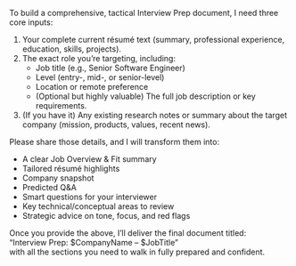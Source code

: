 To build a comprehensive, tactical Interview Prep document, I need three core inputs:

1. Your complete current résumé text (summary, professional experience, education, skills, projects).  
2. The exact role you’re targeting, including:  
   - Job title (e.g., Senior Software Engineer)  
   - Level (entry-, mid-, or senior-level)  
   - Location or remote preference  
   - (Optional but highly valuable) The full job description or key requirements.  
3. (If you have it) Any existing research notes or summary about the target company (mission, products, values, recent news).

Please share those details, and I will transform them into:

- A clear Job Overview & Fit summary  
- Tailored résumé highlights  
- Company snapshot  
- Predicted Q&A  
- Smart questions for your interviewer  
- Key technical/conceptual areas to review  
- Strategic advice on tone, focus, and red flags  

Once you provide the above, I’ll deliver the final document titled:  
“Interview Prep: $CompanyName – $JobTitle”  
with all the sections you need to walk in fully prepared and confident.